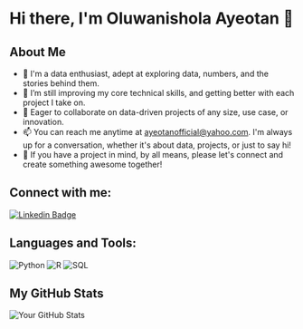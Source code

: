 # Hi there, I'm Oluwanishola Ayeotan 👋

## About Me
- 👀 I'm a data enthusiast, adept at exploring data, numbers, and the stories behind them. 
-  🌱  I’m still improving my core technical skills, and getting better with each project I take on.
- 💞️ Eager to collaborate on data-driven projects of any size, use case, or innovation.
-  📫 You can reach me anytime at ayeotanofficial@yahoo.com. I'm always up for a conversation, whether it's about data, projects, or just to say hi!
-  🤝 If you have a project in mind, by all means, please let's connect and create something awesome together!

## Connect with me:
[![Linkedin Badge](https://img.shields.io/badge/-LinkedIn-blue?style=flat-square&logo=Linkedin&logoColor=white&link=your-linkedin-url)]([your-linkedin-url](https://www.linkedin.com/in/oluwanishola/))

## Languages and Tools:
![Python](https://img.shields.io/badge/-Python-black?style=flat-square&logo=python)
![R](https://img.shields.io/badge/-R-black?style=flat-square&logo=r)
![SQL](https://img.shields.io/badge/-SQL-black?style=flat-square&logo=mysql)

## My GitHub Stats
![Your GitHub Stats](https://github-readme-stats.vercel.app/api?username=yourusername&show_icons=true)


<!---
Shola-Ayeotan/Shola-Ayeotan is a ✨ special ✨ repository because its `README.md` (this file) appears on your GitHub profile.
You can click the Preview link to take a look at your changes.
--->
